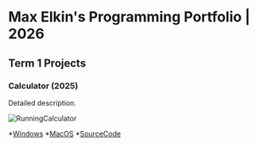 # Max Elkin's Programming Portfolio | 2026

## Term 1 Projects

### Calculator (2025)

Detailed description.

![RunningCalculator]()

*[Windows]()
*[MacOS]()
*[SourceCode]()
